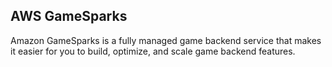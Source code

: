 ## AWS GameSparks

Amazon GameSparks is a fully managed game backend service that makes it easier for you to build, optimize, and scale game backend features.